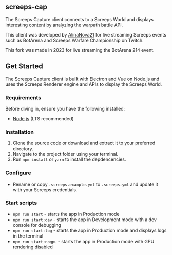 ## screeps-cap

The Screeps Capture client connects to a Screeps World and displays interesting content by analyzing the warpath battle API.

This client was developed by [AlinaNova21](https://github.com/AlinaNova21/screeps-cap) for live streaming Screeps events such as BotArena and Screeps Warfare Championship on Twitch.

This fork was made in 2023 for live streaming the BotArena 214 event.

## **Get Started**

The Screeps Capture client is built with Electron and Vue on Node.js and uses the Screeps Renderer engine and APIs to display the Screeps World.

### **Requirements**

Before diving in, ensure you have the following installed:

- [Node.js](https://nodejs.org/en/download) (LTS recommended)

### **Installation**

1. Clone the source code or download and extract it to your preferred directory.
2. Navigate to the project folder using your terminal.
3. Run `npm install` or `yarn` to install the depdencencies.

### **Configure**

- Rename or copy `.screeps.example.yml` to `.screeps.yml` and update it with your Screeps credentials.

### **Start scripts**

- `npm run start` - starts the app in Production mode
- `npm run start:dev` - starts the app in Development mode with a dev console for debugging
- `npm run start:log` - starts the app in Production mode and displays logs in the terminal
- `npm run start:nogpu` - starts the app in Production mode with GPU rendering disabled
